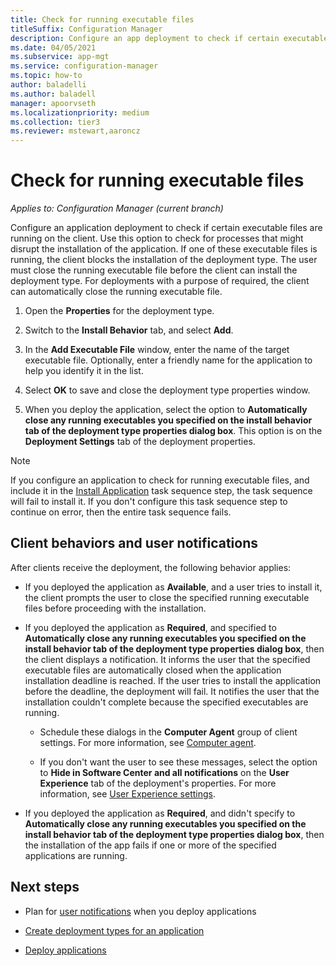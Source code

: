 ```yaml
---
title: Check for running executable files
titleSuffix: Configuration Manager
description: Configure an app deployment to check if certain executable files are running on the client.
ms.date: 04/05/2021
ms.subservice: app-mgt
ms.service: configuration-manager
ms.topic: how-to
author: baladelli
ms.author: baladell
manager: apoorvseth
ms.localizationpriority: medium
ms.collection: tier3
ms.reviewer: mstewart,aaroncz 
---
```


# Check for running executable files

*Applies to: Configuration Manager (current branch)*

Configure an application deployment to check if certain executable files are running on the client. Use this option to check for processes that might disrupt the installation of the application. If one of these executable files is running, the client blocks the installation of the deployment type. The user must close the running executable file before the client can install the deployment type. For deployments with a purpose of required, the client can automatically close the running executable file.

1. Open the **Properties** for the deployment type.

1. Switch to the **Install Behavior** tab, and select **Add**.

1. In the **Add Executable File** window, enter the name of the target executable file. Optionally, enter a friendly name for the application to help you identify it in the list.

1. Select **OK** to save and close the deployment type properties window.

1. When you deploy the application, select the option to **Automatically close any running executables you specified on the install behavior tab of the deployment type properties dialog box**. This option is on the **Deployment Settings** tab of the deployment properties.

> [!NOTE]
> If you configure an application to check for running executable files, and include it in the [Install Application](../../osd/understand/task-sequence-steps.md#BKMK_InstallApplication) task sequence step, the task sequence will fail to install it. If you don't configure this task sequence step to continue on error, then the entire task sequence fails.

## Client behaviors and user notifications

After clients receive the deployment, the following behavior applies:

- If you deployed the application as **Available**, and a user tries to install it, the client prompts the user to close the specified running executable files before proceeding with the installation.

- If you deployed the application as **Required**, and specified to **Automatically close any running executables you specified on the install behavior tab of the deployment type properties dialog box**, then the client displays a notification. It informs the user that the specified executable files are automatically closed when the application installation deadline is reached. If the user tries to install the application before the deadline, the deployment will fail. It notifies the user that the installation couldn't complete because the specified executables are running.

  - Schedule these dialogs in the **Computer Agent** group of client settings. For more information, see [Computer agent](../../core/clients/deploy/about-client-settings.md#computer-agent).

  - If you don't want the user to see these messages, select the option to **Hide in Software Center and all notifications** on the **User Experience** tab of the deployment's properties. For more information, see [User Experience settings](deploy-applications.md#bkmk_deploy-ux).

- If you deployed the application as **Required**, and didn't specify to **Automatically close any running executables you specified on the install behavior tab of the deployment type properties dialog box**, then the installation of the app fails if one or more of the specified applications are running.

## Next steps

- Plan for [user notifications](../plan-design/user-notifications.md) when you deploy applications

- [Create deployment types for an application](create-applications.md#bkmk_create-dt)

- [Deploy applications](deploy-applications.md)
